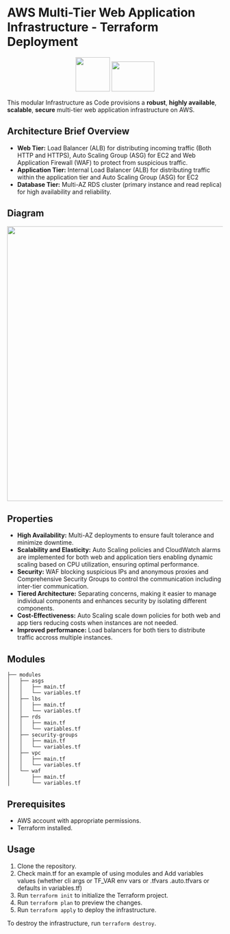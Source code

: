 # AWS Multi-Tier Web Application Infrastructure - Terraform Deployment
<p align="center">
  <img src=https://github.com/user-attachments/assets/2f865e3d-4195-45a1-895a-6dd051ec58ed width=80 height=80\>
  <img src=https://github.com/user-attachments/assets/abfeb16e-7d3d-4efc-97aa-c85e1340224d width=100 height=70\>
</p>

This modular Infrastructure as Code provisions a **robust**, **highly available**, **scalable**, **secure** multi-tier web application infrastructure on AWS.

## Architecture Brief Overview
* **Web Tier:** Load Balancer (ALB) for distributing incoming traffic (Both HTTP and HTTPS), Auto Scaling Group (ASG) for EC2 and Web Application Firewall (WAF) to protect from suspicious traffic.
* **Application Tier:** Internal Load Balancer (ALB) for distributing traffic within the application tier and Auto Scaling Group (ASG) for EC2
* **Database Tier:** Multi-AZ RDS cluster (primary instance and read replica) for high availability and reliability.
## Diagram
<p align="center">
  <img src=https://github.com/user-attachments/assets/7fde6af6-d2e1-416c-84d2-f67c794b75d0 width=700 height=640\>
</p>

## Properties
* **High Availability:** Multi-AZ deployments to ensure fault tolerance and minimize downtime.
* **Scalability and Elasticity:** Auto Scaling policies and CloudWatch alarms are implemented for both web and application tiers enabling dynamic scaling based on CPU utilization, ensuring optimal performance.
* **Security:** WAF blocking suspicious IPs and anonymous proxies and Comprehensive Security Groups to control the communication including inter-tier communication.
* **Tiered Architecture:** Separating concerns, making it easier to manage individual components and enhances security by isolating different components.
* **Cost-Effectiveness:** Auto Scaling scale down policies for both web and app tiers reducing costs when instances are not needed.
* **Improved performance:** Load balancers for both tiers to distribute traffic accross multiple instances.

## Modules
```
├── modules
│   ├── asgs
│   │   ├── main.tf
│   │   └── variables.tf
│   ├── lbs
│   │   ├── main.tf
│   │   └── variables.tf
│   ├── rds
│   │   ├── main.tf
│   │   └── variables.tf
│   ├── security-groups
│   │   ├── main.tf
│   │   └── variables.tf
│   ├── vpc
│   │   ├── main.tf
│   │   └── variables.tf
│   └── waf
│       ├── main.tf
│       └── variables.tf
```

## Prerequisites

* AWS account with appropriate permissions.
* Terraform installed.
  
## Usage

1.  Clone the repository.
2.  Check main.tf for an example of using modules and Add variables values (whether cli args or TF_VAR env vars or .tfvars .auto.tfvars or defaults in variables.tf)
3.  Run `terraform init` to initialize the Terraform project.
4.  Run `terraform plan` to preview the changes.
5.  Run `terraform apply` to deploy the infrastructure.

To destroy the infrastructure, run `terraform destroy`.
